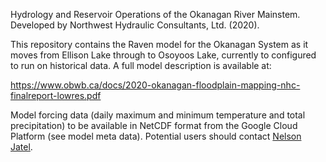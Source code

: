 Hydrology and Reservoir Operations of the Okanagan River Mainstem.  Developed by Northwest Hydraulic Consultants, Ltd. (2020).

This repository contains the Raven model for the Okanagan System as it moves from Ellison Lake through to Osoyoos Lake, currently to configured to run on historical data.  A full model description is available at:

https://www.obwb.ca/docs/2020-okanagan-floodplain-mapping-nhc-finalreport-lowres.pdf

Model forcing data (daily maximum and minimum temperature and total precipitation) to be available in NetCDF format from the Google Cloud Platform (see model meta data). Potential users should contact [Nelson Jatel](mailto:nelson.jatel@obwb.ca).


